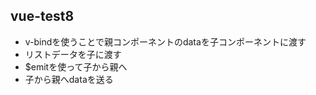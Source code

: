 ## vue-test8
- v-bindを使うことで親コンポーネントのdataを子コンポーネントに渡す
- リストデータを子に渡す
- $emitを使って子から親へ
- 子から親へdataを送る

